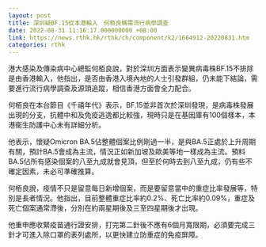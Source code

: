 ```yaml
---
layout: post
title: 深圳疑BF.15從本港輸入　何栢良稱需流行病學調查
date: 2022-08-31 11:16:17.000000000 +08:00
link: https://news.rthk.hk/rthk/ch/component/k2/1664912-20220831.htm
categories: rthk
---
```


港大感染及傳染病中心總監何栢良說，對於深圳方面表示變異病毒株BF.15不排除是由香港輸入，他指出，是否由香港入境內地的人士引發群組，仍未能下結論，需要進行流行病學調查及源頭追蹤，相信香港方面會全力配合。

何栢良在本台節目《千禧年代》表示，BF.15並非首次於深圳發現，是病毒株發展出現的分支，抗體中和及免疫逃逸都比較強，現時只是在基因庫有100個樣本，本港衞生防護中心未有詳細分析。

他表示，懷疑Omicron BA.5佔整體個案比例剛過一半，是與BA.5正處於上升周期有關，預計BA.5會成為主流，情況正如新加坡及歐美等地一樣成為主流。預料BA.5佔所有感染個案的八至九成就會見頂，但至於何時去到八至九成，仍有些不確定因素，未必可準確推算。

何栢良說，疫情不只是留意每日新增個案，而是要留意當中的重症比率發展等，特別是長者情況。他指出，目前整體重症比率約0.2%、死亡比率約0.09%，重症及死亡個案通常滯後，分別在約兩星期後及三至四星期後才出現。

他重申應收緊疫苗通行證安排，打完第二針後不應有6個月寬限期，必須要完成三針才可進入除口罩的表列處所，以更快建立防重症的免疫屏障。
